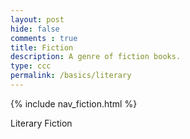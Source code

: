 ```yaml
---
layout: post
hide: false
comments : true
title: Fiction
description: A genre of fiction books.
type: ccc
permalink: /basics/literary
---
```


{% include nav_fiction.html %}

Literary Fiction